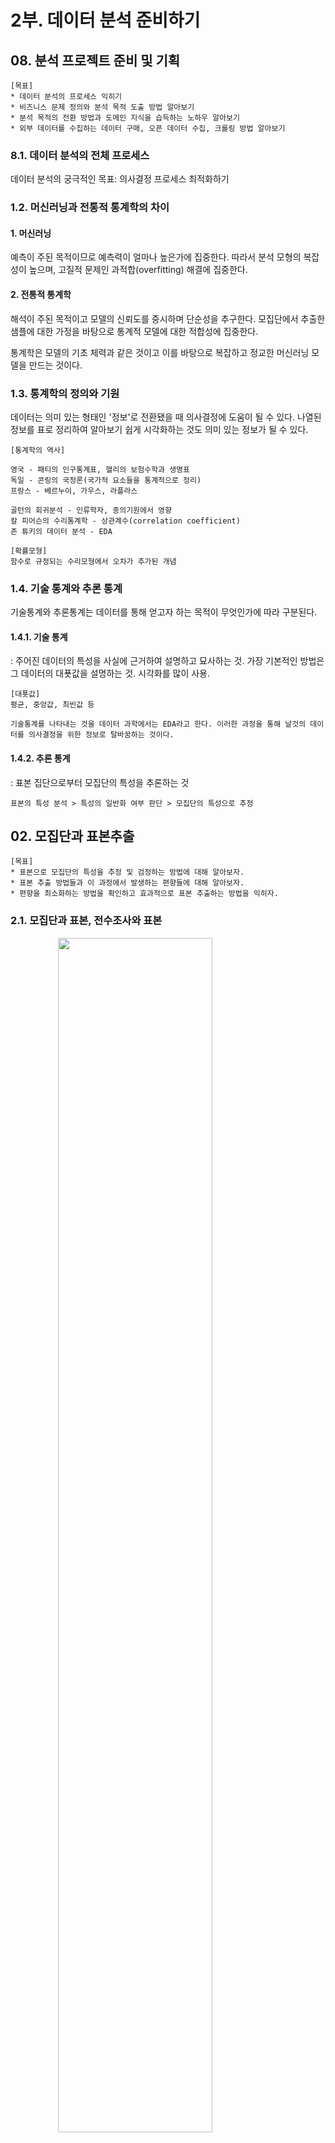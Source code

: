 # 2부. 데이터 분석 준비하기

## 08. 분석 프로젝트 준비 및 기획
```
[목표]
* 데이터 분석의 프로세스 익히기
* 비즈니스 문제 정의와 분석 목적 도출 방법 알아보기
* 분석 목적의 전환 방법과 도메인 지식을 습득하는 노하우 알아보기
* 외부 데이터를 수집하는 데이터 구매, 오픈 데이터 수집, 크롤링 방법 알아보기
```
### 8.1. 데이터 분석의 전체 프로세스

데이터 분석의 궁극적인 목표: 의사결정 프로세스 최적화하기


### 1.2. 머신러닝과 전통적 통계학의 차이

#### 1. 머신러닝   
예측이 주된 목적이므로 예측력이 얼마나 높은가에 집중한다. 따라서 분석 모형의 복잡성이 높으며, 고질적 문제인 과적합(overfitting) 해결에 집중한다.

#### 2. 전통적 통계학
해석이 주된 목적이고 모델의 신뢰도를 중시하며 단순성을 추구한다. 모집단에서 추출한 샘플에 대한 가정을 바탕으로 통계적 모델에 대한 적합성에 집중한다.

통계학은 모델의 기초 체력과 같은 것이고 이를 바탕으로 복잡하고 정교한 머신러닝 모델을 만드는 것이다.


### 1.3. 통계학의 정의와 기원

데이터는 의미 있는 형태인 '정보'로 전환됐을 때 의사결정에 도움이 될 수 있다. 나열된 정보를 표로 정리하여 알아보기 쉽게 시각화하는 것도 의미 있는 정보가 될 수 있다.

```
[통계학의 역사]

영국 - 패티의 인구통계표, 핼리의 보험수학과 생명표
독일 - 콘링의 국정론(국가적 요소들을 통계적으로 정리)
프랑스 - 베르누이, 가우스, 라플라스

골턴의 회귀분석 - 인류학자, 종의기원에서 영향
칼 피어슨의 수리통계학 - 상관계수(correlation coefficient)
존 튜키의 데이터 분석 - EDA
```
```
[확률모형]
함수로 규정되는 수리모형에서 오차가 추가된 개념
```


### 1.4. 기술 통계와 추론 통계

기술통계와 추론통계는 데이터를 통해 얻고자 하는 목적이 무엇인가에 따라 구분된다.

#### 1.4.1. 기술 통계  
: 주어진 데이터의 특성을 사실에 근거하여 설명하고 묘사하는 것. 가장 기본적인 방법은 그 데이터의 대푯값을 설명하는 것. 시각화를 많이 사용.
```
[대푯값]
평균, 중앙값, 최빈값 등

기술통계를 나타내는 것을 데이터 과학에서는 EDA라고 한다. 이러한 과정을 통해 날것의 데이터를 의사결정을 위한 정보로 탈바꿈하는 것이다.
```

#### 1.4.2. 추론 통계  
: 표본 집단으로부터 모집단의 특성을 추론하는 것
```
표본의 특성 분석 > 특성의 일반화 여부 판단 > 모집단의 특성으로 추정
```


## 02. 모집단과 표본추출
```
[목표]
* 표본으로 모집단의 특성을 추정 및 검정하는 방법에 대해 알아보자.
* 표본 추출 방법들과 이 과정에서 발생하는 편향들에 대해 알아보자.
* 편향을 최소화하는 방법을 확인하고 효과적으로 표본 추출하는 방법을 익히자.
```
### 2.1. 모집단과 표본, 전수조사와 표본

<img src="../img/1.1.png" width= 70% style="display: block; margin: auto;">
<br>

최대한 모집단의 특성을 반영할 수 있도록 표본을 추출할 수 있어야 한다.

### 2.2. 표본조사를 하는 이유와 데이터과학 적용 방법

일반적으로 최소 200개 이상의 표본이 확보되면 모수와 표본 통계량의 차이가 거의 없어진다. 하지만 변수의 개수나 표본분산에 따라 더 많은 표본이 필요할 수 있다. 통계적으로 변수 하나당 최소 30개의 관측치가 필요하다. 

```
[표본집단 수 -> 모집단 수]

ex. 관악구에 살고 있는 길고양이가 총 몇 마리인지 알아내기

우선 관악구의 길고양이 중 일부, 예를 들어 100마리를 포획한다. 그리고 포획한 100마리를 알아볼 수 있는 표식을 남기고 다시 풀어준다. 그리고 며칠 후 다시 무작위로 100마리의 길고양이를 포획한다. 그러면 일부는 저번에 남겼던 표식이 있을 것이다.
```

$$
{100\over N} \approx {n\over 100}
$$

```
두 번째로 포획했던 100마리 길고양이 중 표식이 남아있는 n마리의 길고양이가 만일 10마리라면, 아래의 수식에 따라 N은 1,000으로 추정되므로 관악구의 길고양이의 수(모집단의 수)는 1,000마리라고 추정할 수 있다.
```

### 2.3. 표본추출에서 나타나는 편향의 종류

* 표본오차: 모집단과 표본의 자연 발생적인 변동
* 비표본오차: 표본 오차를 제외한 변동
* 편향: 비표본오차의 원인 중 하나, 표본에서 나타나는 모집단과의 체계적 차이
```
[표본 추출 과정에서 발생하는 편향]

# 표본추출편향: 표본 추출 과정에서 체계적 경향이 개입
ex. 전화 보급 대중화 전 전화 여론조사 > 부유한 가정 위주의 표본

# 가구편향: 부분 집단 단위에서 하나의 관측치씩 추출하는 경우 발생하는 편향
ex. 각 가구의 집 전화를 통해 여론조사를 실시하는 경우, 가족구성원이 많은 가정의 사람이 가족구성원이 적은 가정의 사람보다 추출될 확률이 줄어 전체적인 표본 균형이 맞지 않는 결과가 발생

# 무응답편향: 응답자와 비응답자 사이에 체계적 차이가 있는 경우
ex. 시간적 여유가 있어서 설문에 쉽게 응하는 사람과 바빠서 응답을 하지 않는 사람 간 차이가 있을 수 있음

# 응답편향: 설문 형식의 문제, 응답자의 심리적 이슈에 의해 표본이 영향을 받는 경우
ex. 선거 당일 출구조사에서, 설문자가 사회적 시선이나 여론의 분위기 때문에 일부러 거짓말을 하는 경우(브래들리 효과) 
```

이러한 표본 편향은 확률화(randomizaiton) 등의 방법을 통해 최소화하거나 없앨 수 있다.


### 2.4. 인지적 편향의 종류

앞장에서는 표본추출의 단계에서 수반되는 편향들에 대해 알아보았고, 이번에는 분석가의 성향이나 상황에 따라 비논리적인 추론을 내리는 패턴인 '인지적 편향'에 대해 알아보자.

```
[대표적인 인지적 편향]

# 확증 편향
자신이 본래 믿고 있는 대로 정보를 선택적으로 받아들이고 임의로 판단하는 편향
분석가가 원하는 가설에 유리한 방향으로 정보를 수집하고 해석하는 것을 '데이터를 마사지한다'라고 표현한다.

# 기준점 편향
분석가가 가장 처음에 접하는 정보에 지나치게 매몰되는 편향

# 선택 지원 편향
확증 편향과 유사
**본인이 의사결정을 내리는 순간** 그 선택의 긍정적인 부분에 대해 더 많이 생각하고 그 결정에 반대되는 증거를 무시하게 되는 편향

# 분모 편향
분수 전체가 아닌 분자에만 집중하여 현황을 왜곡하여 판단하게 되는 편향
비율로 판단하는 것이 중요
주의할 점은 비율도 분모 편향의 영향을 받을 수 있다는 점임. 예를 들어 1990년대 국내 은행 평균 예금 금리는 10% 안팎. 그러나 물가 상승률을 분모로 적용하면 1990년대의 금리가 결코 2020년대보다 훌륭하다고 할 수 없다.

# 생존자 편향
소수의 성공한 사례를 일반화된 것으로 인식함으로써 나타나는 편향
ex. 제2차 세계대전 당시 전장에서 돌아온 전투기들의 총탄 자국을 분석하여 취약한 부분을 보강하기로 하였다. 엔지니어들은 외상이 많은 부분에 추가 장갑을 덧대면 생존율이 높아질 것이라고 했으나 연구원은 전장에서 돌아온 전투기들은 치명적인 부분에 총탄을 덜 맞았기 때문에 돌아올 수 있었던 것이라고 분석하였다. 
```

### 2.5. 머신러닝 모델 측면의 편향과 분산

편향이 머신러닝 모델에서 어떻게 나타나는지 아는 것도 상당히 중요하다.
* 편향   
: 예측값들이 정답과 일정하게 차이가 나는 정도   
: 실제값과 예측값의 차이
* 분산   
: 주어진 데이터 포인트(예를 들어 평균)에 대한 모델 예측의 가변성   
: 예측값들의 변동성

<img src="../img/1.2.png" width= 70% style="display: block; margin: auto;">
<br>


```
# 모델 A: 정답 값을 대략적으로 예측
# 모델 B: 정확히 예측
```

편향과 분산은 trade-off 관계

<img src="../img/1.3.png" width= 70% style="display: block; margin: auto;">
<br>

### 2.6. 표본 편향을 최소화하기 위한 표본 추출 방법

```
[표본 추출]

1. 데이터 수집 단계의 표본 추출
> 일반적인 통계 서적에서 다루는 표본 추출

2. 기업이 이미 갖고 있는 빅데이터에서 분석 모델링을 위한 적절한 크기의 표본 데이터를 추출
> 실무에서 사용하는 표본 추출
```

```
[확률 표본추출방법]

# 단순 임의 추출방법
random, 모집단에 대한 사전지식이 없는 경우 유용한 방법

# 계층적 표본추출방법
모든 구성단위에 일련번호를 부여한 뒤 일정한 간격으로 표본을 선택하는 방법

# 층화 표본추출방법
모집단이 특정 기준으로 분류 가능할 때 유용한 방법
단순 임의 추출방법으로 표본을 선정하는 경우 표본이 편중될 수 있는 위험을 보완

# 군집 표본추출방법
층화 표본추출방법처럼 특정한 기준으로 모집단을 분류한 뒤, 그 중 하나의 소집단을 선택하여 분석하는 방법
모집단이 방대한 상황에서 표본추출이 쉽지 않은 경우 유용한 방법
```

<img src="../img/1.4.png" width= 70% style="display: block; margin: auto;">
<br>


```
[복원추출과 비복원추출]

# 복원추출: 동일한 표본이 중복해서 선택될 수 있음
# 비복원추출: 표본을 추출하면, 다음 표본 추출 확률에 영향을 줌

일반적으로 모집단에 비해 추출하려는 표본의 양이 작으면 복원추출이나 비복원추출이나 차이가 거의 없다. 하지만 모집단의 크기가 별로 크기 않거나 추출하는 표본이 20% 이상으로 많은 경우에는 복원추출 방식이 편향을 더 줄일 수 있다.
```


## 03. 변수와 척도
```
[목표]
* 독립변수, 종속변수 개념 이해하기
* 인과관계, 상관관계, 의사관계 알아보기
* 척도(변수의 데이터적 속성)의 종류 알아보기
```
### 3.1. 변수의 종류

변수는 연산을 하는 것이 의미가 있는가에 따라 양적변수와 질적변수로 구분된다.
* 양적변수
    - 이산변수: 사람의 수, 휴대폰 판매량과 같이 정숫값만 취할 수 있는 변수
    - 연속변수: 길이나 무게처럼 연속적인 모든 실숫값을 취할 수 있는 변수
* 질적변수: 성별, 종교, 직업 등과 같은 비계량적 변수. 속성을 숫자로 변환하더라도 수치적 의미는 가지고 있지 않다.

변수의 관계적 측면으로 보면, 독립변수와 종속변수가 관계의 핵심이다. 이 둘은 원인과 결과의 관계이다.
```
[독립변수와 종속변수의 다양한 명칭]

# 독립변수 = feature
          = input variable
          = 설명변수
# 종속변수 = target variable
          = outcome variable
          = 반응변수
```

독립변수와 종속변수는 기본적으로 서로 상관관계를 갖고 있다.(단순한 상관관계가 아니라 인과관계를 갖고 있어야 한다.) 유의할 점은 독립변수 간에도 상관관계를 가질 수 있다는 점이다. 독립변수 간에는 상관관계가 없어야 한다. 독립변수 간의 상관관계가 높으면(**다중공선성** 문제) 독립변수들과 종속변수와의 연관성을 측정하기 어렵다.


```
# 통제변수: 실험이나 설문조사를 할 때 종속변수에 영향을 줄 수 있는 외부 요소를 통제하기 위해 사용되는 변수
```

### 3.2. 변수 관계의 종류

변수 간의 관계가 항상 단순한 인과관계만 있지는 않을 것이다. 인과관계 외에도 상관관계, 독립관계, 의사관계, 양방향적 인과관계, 조절관계, 매개관계 등이 있다.
```
# 상관관계: 변수 간 관련성이 존재하는 관계. 인과관계의 상위개념.

# 독립관계: '상관계수 = 0'인 관계

# 의사관계: 변수 간 상관성은 있지만, 그 상관성이 다른 변수에 의해 나타난 관계
ex. 일별 아이스크림 판매량과 익사사고 발생 수에 높은 상관관계가 나타났다고 하자. '기온'이라는 제3의 변수와의 관계 때문이다.

# 양방향적 인과관계: 두 변수가 서로 간에 인과적 영향을 미치는 관계
ex. A 기업의 투자금과 매출액의 관계
초기투자 > 매출액 증가 > 후기투자 > 매출액 증가

# 조절관계: 독립변수와 종속변수 사이에서 강하고 불확정적인 영향을 미치는 관계, 독립변수와 종속변수 간 관계의 강도를 조절해주는 역할
ex. 직원들의 업무만족도에 따른 기업매출의 변화를 알아보는 모델에서 '성별' 변수 추가

# 매개관계: 독립변수와 종속변수의 중간에서 개입하여 독립변수의 영향을 종속변수에 전달하는 관계. 따라서 매개관계에서는 시간적 차원이 포함되어 있다. 매개관계는 조절관계와 달리 독립변수, 종속변수와 직접 영향을 주고 받으며 독립변수의 영향을 종속변수로 전달하는 역할을 한다.
```

### 3.3. 척도의 종류

원활한 데이터 분석을 하기 위해서는 데이터를 통계적 분석이 가능하도록 객관적 척도로 변환하는 작업이 우선되어야 한다. 척도는 측정하고자 하는 대상을 수치화하는 것에 사용되는 일종의 측정 도구이다.

<img src="../img/1.5.jpg" width= 70% style="display: block; margin: auto;">
<br>

```
우선 변수가 질적/양적이나에 따라 질적척도(범주형)와 양적척도(연속형)로 분류된다.

# 질적척도
## 명목척도(nominal): 속성값을 범주로 나타냄, 다른 척도들보다 정보량이 가장 적다.
## 서열척도: 속성값을 순위로 나타냄, 대상 간 순위와 우위에 대한 정보를 포함

# 양적척도
## 등간척도: 서열척도가 갖고 있는 정보와 함께 조사대상이 갖고 있는 속성의 상대적 크기의 차이를 비교 가능
## 비율척도: 가장 많은 정보를 담을 수 있는 척도. 절대적 기준을 통한 비율 정보까지 포함. 가감승계가 모두 가능.
```

데이터 분석 프로젝트를 진행하게 되면 우선 적합한 분석 방법을 잘 선택해야 한다. 변수의 척도와 종속변수의 유무에 따라 적절한 분석방법을 선택하는 가이드라인을 확인해보자.

<img src="../img/1.6.jpg" width= 100% style="display: block; margin: auto;">
<br>